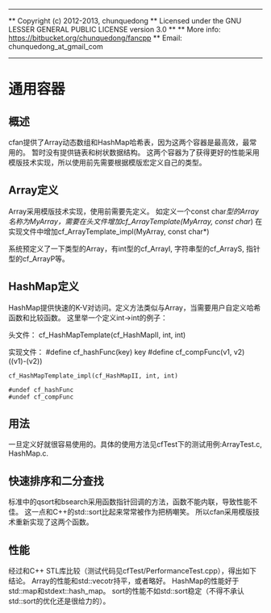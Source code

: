 **************************************************************************
** Copyright (c) 2012-2013, chunquedong
** Licensed under the GNU LESSER GENERAL PUBLIC LICENSE version 3.0
**
** More info: https://bitbucket.org/chunquedong/fancpp
** Email: chunquedong_at_gmail_com
**************************************************************************

通用容器
============================

概述
------------
cfan提供了Array动态数组和HashMap哈希表，因为这两个容器是最高效，最常用的。
暂时没有提供链表和树状数据结构。
这两个容器为了获得更好的性能采用模版技术实现，所以使用前先需要根据模版宏定义自己的类型。

Array定义
------------
Array采用模版技术实现，使用前需要先定义。
如定义一个const char*型的Array名称为MyArray，需要在头文件增加cf_ArrayTemplate(MyArray, const char*)
在实现文件中增加cf_ArrayTemplate_impl(MyArray, const char*)

系统预定义了一下类型的Array，有int型的cf_ArrayI, 字符串型的cf_ArrayS, 指针型的cf_ArrayP等。

HashMap定义
------------
HashMap提供快速的K-V对访问。定义方法类似与Array，当需要用户自定义哈希函数和比较函数。
这里举一个定义int->int的例子：

头文件：
    cf_HashMapTemplate(cf_HashMapII, int, int)

实现文件：
    #define cf_hashFunc(key) key
    #define cf_compFunc(v1, v2) ((v1)-(v2))

    cf_HashMapTemplate_impl(cf_HashMapII, int, int)

    #undef cf_hashFunc
    #undef cf_compFunc

用法
------------
一旦定义好就很容易使用的。具体的使用方法见cfTest下的测试用例:ArrayTest.c, HashMap.c.

快速排序和二分查找
--------------
标准中的qsort和bsearch采用函数指针回调的方法，函数不能内联，导致性能不佳。
这一点和C++的std::sort比起来常常被作为把柄嘲笑。
所以cfan采用模版技术重新实现了这两个函数。

性能
------------
经过和C++ STL库比较（测试代码见cfTest/PerformanceTest.cpp），得出如下结论。
Array的性能和std::vecotr持平，或者略好。
HashMap的性能好于std::map和stdext::hash_map。
sort的性能不如std::sort稳定（不得不承认std::sort的优化还是很给力的）。


